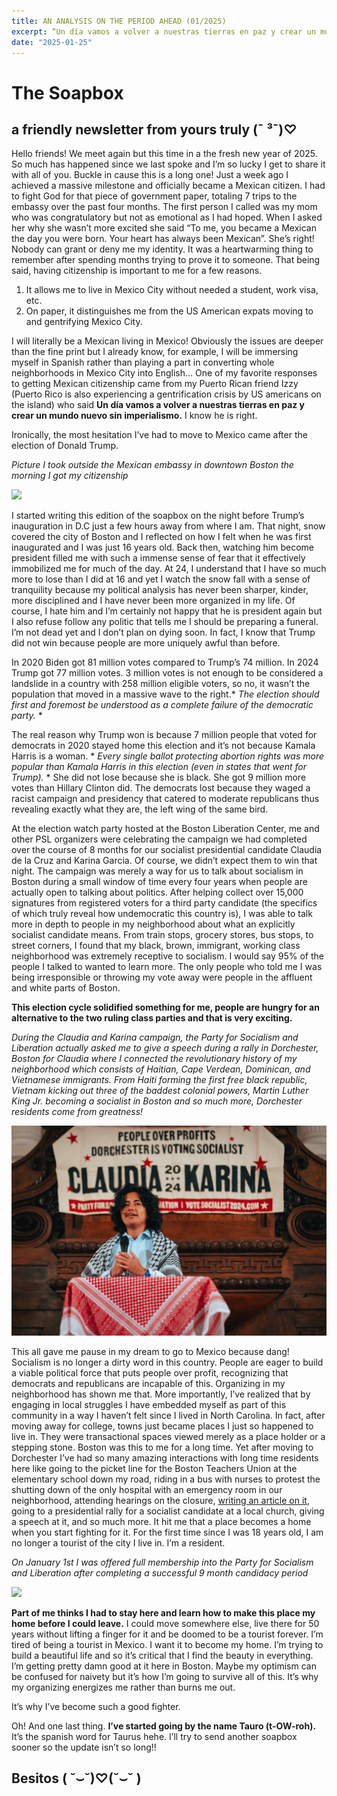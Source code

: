 ```yaml
---
title: AN ANALYSIS ON THE PERIOD AHEAD (01/2025)
excerpt: “Un día vamos a volver a nuestras tierras en paz y crear un mundo nuevo sin imperialismo.” 
date: "2025-01-25"
---
```

# The Soapbox
## a friendly newsletter from yours truly (¯ ³¯)♡

Hello friends! We meet again but this time in a the fresh new year of 2025. So much has happened since we last spoke and I’m so lucky I get to share it with all of you. Buckle in cause this is a long one! Just a week ago I achieved a massive milestone and officially became a Mexican citizen. I had to fight God for that piece of government paper, totaling 7 trips to the embassy over the past four months. The first person I called was my mom who was congratulatory but not as emotional as I had hoped. When I asked her why she wasn’t more excited she said “To me, you became a Mexican the day you were born. Your heart has always been Mexican”. She’s right! Nobody can grant or deny me my identity. It was a heartwarming thing to remember after spending months trying to prove it to someone. That being said, having citizenship is important to me for a few reasons. 

1. It allows me to live in Mexico City without needed a student, work visa, etc. 
2. On paper, it distinguishes me from the US American expats moving to and gentrifying Mexico City.

I will literally be a Mexican living in Mexico! Obviously the issues are deeper than the fine print but I already know, for example, I will be immersing myself in Spanish rather than playing a part in converting whole neighborhoods in Mexico City into English… One of my favorite responses to getting Mexican citizenship came from my Puerto Rican friend Izzy (Puerto Rico is also experiencing a gentrification crisis by US americans on the island) who said **Un día vamos a volver a nuestras tierras en paz y crear un mundo nuevo sin imperialismo.** I know he is right. 

Ironically, the most hesitation I’ve had to move to Mexico came after the election of Donald Trump.

_Picture I took outside the Mexican embassy in downtown Boston the morning I got my citizenship_
<!-- Picture I took outside the Mexican embassy in downtown Boston the morning I got my citizenship -->
![](/images/embassy.png)

I started writing this edition of the soapbox on the night before Trump’s inauguration in D.C just a few hours away from where I am. That night, snow covered the city of Boston and I reflected on how I felt when he was first inaugurated and I was just 16 years old. Back then, watching him become president filled me with such a immense sense of fear that it effectively immobilized me for much of the day. At 24, I understand that I have so much more to lose than I did at 16 and yet I watch the snow fall with a sense of tranquility because my political analysis has never been sharper, kinder, more disciplined and I have never been more organized in my life. Of course, I hate him and I’m certainly not happy that he is president again but I also refuse follow any politic that tells me I should be preparing a funeral. I’m not dead yet and I don’t plan on dying soon. In fact, I know that Trump did not win because people are more uniquely awful than before. 

In 2020 Biden got 81 million votes compared to Trump’s 74 million. In 2024 Trump got 77 million votes. 3 million votes is not enough to be considered a landslide in a country with 258 million eligible voters, so no, it wasn’t the population that moved in a massive wave to the right.* *The election should first and foremost be understood as a complete failure of the democratic party.* * 

The real reason why Trump won is because 7 million people that voted for democrats in 2020 stayed home this election and it’s not because Kamala Harris is a woman. * *Every single ballot protecting abortion rights was more popular than Kamala Harris in this election (even in states that went for Trump).* * She did not lose because she is black. She got 9 million more votes than Hillary Clinton did. The democrats lost because they waged a racist campaign and presidency that catered to moderate republicans thus revealing exactly what they are, the left wing of the same bird. 

At the election watch party hosted at the Boston Liberation Center, me and other PSL organizers were celebrating the campaign we had completed over the course of 8 months for our socialist presidential candidate Claudia de la Cruz and Karina Garcia. Of course, we didn’t expect them to win that night. The campaign was merely a way for us to talk about socialism in Boston during a small window of time every four years when people are actually open to talking about politics. After helping collect over 15,000 signatures from registered voters for a third party candidate (the specifics of which truly reveal how undemocratic this country is), I was able to talk more in depth to people in my neighborhood about what an explicitly socialist candidate means.  From train stops, grocery stores, bus stops, to street corners, I found that my black, brown, immigrant, working class neighborhood was extremely receptive to socialism. I would say 95% of the people I talked to wanted to learn more. The only people who told me I was being irresponsible or throwing my vote away were people in the affluent and white parts of Boston. 

**This election cycle solidified something for me, people are hungry for an alternative to the two ruling class parties and that is very exciting.**

_During the Claudia and Karina campaign, the Party for Socialism and Liberation actually asked me to give a speech during a rally in Dorchester, Boston for Claudia where I connected the revolutionary history of my neighborhood which consists of Haitian, Cape Verdean, Dominican, and Vietnamese immigrants. From Haiti forming the first free black republic, Vietnam kicking out three of the baddest colonial powers, Martin Luther King Jr. becoming a socialist in Boston and so much more, Dorchester residents come from greatness!_
<!-- Picture of me speaking at the Claudia rally -->
![](/images/speech.JPG)

This all gave me pause in my dream to go to Mexico because dang! Socialism is no longer a dirty word in this country. People are eager to build a viable political force that puts people over profit, recognizing that democrats and republicans are incapable of this. Organizing in my neighborhood has shown me that. More importantly, I’ve realized that by engaging in local struggles I have embedded myself as part of this community in a way I haven’t felt since I lived in North Carolina. In fact, after moving away for college, towns just became places I just so happened to live in. They were transactional spaces viewed merely as a place holder or a stepping stone. Boston was this to me for a long time. Yet after moving to Dorchester I’ve had so many amazing interactions with long time residents here like going to the picket line for the Boston Teachers Union at the elementary school down my road, riding in a bus with nurses to protest the shutting down of the only hospital with an emergency room in our neighborhood, attending hearings on the closure, [writing an article on it](https://liberationnews.org/mass-democrats-could-have-saved-carney-hospital-if-they-wanted-to/), going to a presidential rally for a socialist candidate at a local church, giving a speech at it, and so much more. It hit me that a place becomes a home when you start fighting for it. For the first time since I was 18 years old, I am no longer a tourist of the city I live in. I’m a resident.

_On January 1st I was offered full membership into the Party for Socialism and Liberation after completing a successful 9 month candidacy period_
<!-- picture of me drumming in boston rally for palestine -->
![](/images/sexydrummer.JPG)

**Part of me thinks I had to stay here and learn how to make this place my home before I could leave.** I could move somewhere else, live there for 50 years without lifting a finger for it and be doomed to be a tourist forever. I’m tired of being a tourist in Mexico. I want it to become my home. I’m trying to build a beautiful life and so it’s critical that I find the beauty in everything. I’m getting pretty damn good at it here in Boston. Maybe my optimism can be confused for naivety but it’s how I’m going to survive all of this. It’s why my organizing energizes me rather than burns me out. 

It’s why I’ve become such a good fighter.


Oh! And one last thing. **I’ve started going by the name Tauro (t-OW-roh).** It’s the spanish word for Taurus hehe. I’ll try to send another soapbox sooner so the update isn’t so long!!

## Besitos ( ˘⌣˘)♡(˘⌣˘ )